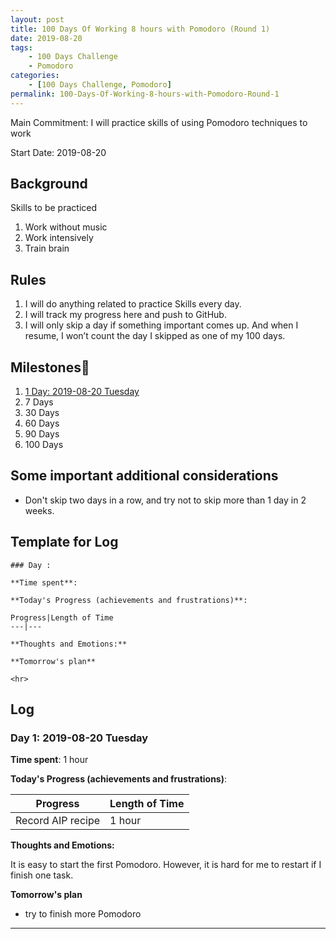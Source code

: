 ```yaml
---
layout: post
title: 100 Days Of Working 8 hours with Pomodoro (Round 1)
date: 2019-08-20
tags:
	- 100 Days Challenge
	- Pomodoro
categories:
	- [100 Days Challenge, Pomodoro]
permalink: 100-Days-Of-Working-8-hours-with-Pomodoro-Round-1
---
```

Main Commitment: I will practice skills of using Pomodoro techniques to work

Start Date: 2019-08-20

<!-- more -->

## Background

Skills to be practiced

1. Work without music
2. Work intensively
3. Train brain

## Rules

1. I will do anything related to practice Skills every day.
4. I will track my progress here and push to GitHub.
5. I will only skip a day if something important comes up. And when I resume, I won’t count the day I skipped as one of my 100 days.

## Milestones

1. [1 Day: 2019-08-20 Tuesday](#Day-1-2019-08-20-Tuesday)
2. 7 Days
3. 30 Days
4. 60 Days
5. 90 Days
6. 100 Days

## Some important additional considerations

* Don't skip two days in a row, and try not to skip more than 1 day in 2 weeks.

## Template for Log

```
### Day :

**Time spent**:

**Today's Progress (achievements and frustrations)**:

Progress|Length of Time
---|---

**Thoughts and Emotions:**

**Tomorrow's plan**

<hr>
```

## Log
### Day 1: 2019-08-20 Tuesday

**Time spent**: 1 hour

**Today's Progress (achievements and frustrations)**:

Progress|Length of Time
---|---
Record AIP recipe| 1 hour

**Thoughts and Emotions:**

It is easy to start the first Pomodoro. However, it is hard for me to restart if I finish one task.

**Tomorrow's plan**

* try to finish more Pomodoro
<hr>

